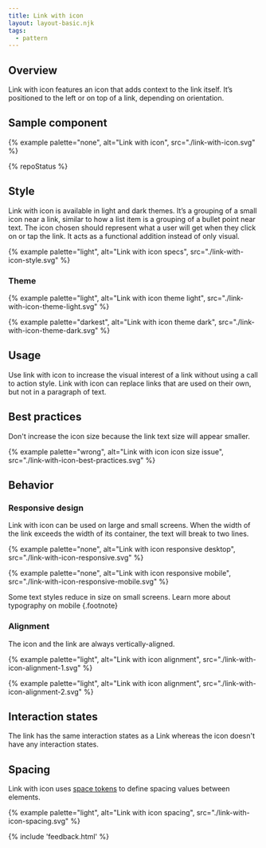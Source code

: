 ```yaml
---
title: Link with icon
layout: layout-basic.njk
tags:
  - pattern
---
```


## Overview

Link with icon features an icon that adds context to the link itself. It’s positioned to the left or on top of a link, depending on orientation.

## Sample component

{% example palette="none",
           alt="Link with icon",
           src="./link-with-icon.svg" %}

{% repoStatus %}

## Style

Link with icon is available in light and dark themes. It’s a grouping of a small icon near a link, similar to how a list item is a grouping of a bullet point near text. The icon chosen should represent what a user will get when they click on or tap the link. It acts as a functional addition instead of only visual.

{% example palette="light",
           alt="Link with icon specs",
           src="./link-with-icon-style.svg" %}

### Theme

{% example palette="light",
           alt="Link with icon theme light",
           src="./link-with-icon-theme-light.svg" %}
  
{% example palette="darkest",
           alt="Link with icon theme dark",
           src="./link-with-icon-theme-dark.svg" %}

## Usage

Use link with icon to increase the visual interest of a link without using a call to action style. Link with icon can replace links that are used on their own, but not in a paragraph of text.

## Best practices

Don't increase the icon size because the link text size will appear smaller.

{% example palette="wrong",
           alt="Link with icon icon size issue",
           src="./link-with-icon-best-practices.svg" %}

## Behavior

### Responsive design

Link with icon can be used on large and small screens. When the width of the link exceeds the width of its container, the text will break to two lines.

{% example palette="none",
           alt="Link with icon responsive desktop",
           src="./link-with-icon-responsive.svg" %}

{% example palette="none",
           alt="Link with icon responsive mobile",
           src="./link-with-icon-responsive-mobile.svg" %}

Some text styles reduce in size on small screens. Learn more about typography on mobile
{.footnote}

### Alignment

The icon and the link are always vertically-aligned.

{% example palette="light",
           alt="Link with icon alignment",
           src="./link-with-icon-alignment-1.svg" %}

{% example palette="light",
           alt="Link with icon alignment",
           src="./link-with-icon-alignment-2.svg" %}

## Interaction states

The link has the same interaction states as a Link whereas the icon doesn't have any interaction states.

## Spacing

Link with icon uses [space tokens](/tokens/space/) to define spacing values between elements.

{% example palette="light",
           alt="Link with icon spacing",
           src="./link-with-icon-spacing.svg" %}

{% include 'feedback.html' %}





